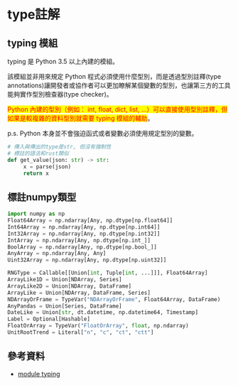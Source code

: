 # type註解

## typing 模組&#x20;

typing 是 Python 3.5 以上內建的模組。

該模組並非用來規定 Python 程式必須使用什麼型別，而是透過型別註釋(type annotations)讓開發者或協作者可以更加瞭解某個變數的型別，也讓第三方的工具能夠實作型別檢查器(type checker)。

<mark style="color:red;">Python 內建的型別（例如： int, float, dict, list, …）可以直接使用型別註釋，但如果是較複雜的資料型別就需要 typing 模組的輔助</mark>。

p.s. Python 本身並不會強迫函式或者變數必須使用規定型別的變數。

```python
# 傳入與傳出的type是str, 但沒有強制性
# 標註的語法和rust類似
def get_value(json: str) -> str:
     x = parse(json)
     return x
```

## 標註numpy類型

```python
import numpy as np
Float64Array = np.ndarray[Any, np.dtype[np.float64]]
Int64Array = np.ndarray[Any, np.dtype[np.int64]]
Int32Array = np.ndarray[Any, np.dtype[np.int32]]
IntArray = np.ndarray[Any, np.dtype[np.int_]]
BoolArray = np.ndarray[Any, np.dtype[np.bool_]]
AnyArray = np.ndarray[Any, Any]
Uint32Array = np.ndarray[Any, np.dtype[np.uint32]]

RNGType = Callable[[Union[int, Tuple[int, ...]]], Float64Array]
ArrayLike1D = Union[NDArray, Series]
ArrayLike2D = Union[NDArray, DataFrame]
ArrayLike = Union[NDArray, DataFrame, Series]
NDArrayOrFrame = TypeVar("NDArrayOrFrame", Float64Array, DataFrame)
AnyPandas = Union[Series, DataFrame]
DateLike = Union[str, dt.datetime, np.datetime64, Timestamp]
Label = Optional[Hashable]
FloatOrArray = TypeVar("FloatOrArray", float, np.ndarray)
UnitRootTrend = Literal["n", "c", "ct", "ctt"]
```

## 參考資料

* [module typing](https://docs.python.org/zh-tw/3/library/typing.html#module-typing)
